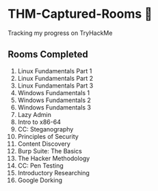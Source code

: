 # THM-Captured-Rooms 🚩
Tracking my progress on TryHackMe 


## Rooms Completed 

1. Linux Fundamentals Part 1 
2. Linux Fundamentals Part 2
3. Linux Fundamentals Part 3
4. Windows Fundamentals 1
5. Windows Fundamentals 2
6. Windows Fundamentals 3
7. Lazy Admin
8. Intro to x86-64
9. CC: Steganography
10. Principles of Security
11. Content Discovery
12. Burp Suite: The Basics
13. The Hacker Methodology
14. CC: Pen Testing
15. Introductory Researching
16. Google Dorking

